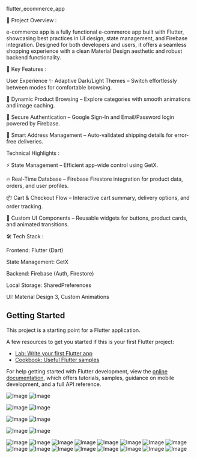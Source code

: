 flutter_ecommerce_app

🌟 Project Overview :

 e-commerce app is a fully functional e-commerce app built with Flutter, showcasing best practices in UI design, state management, and Firebase integration. Designed for both developers and users, it offers a seamless shopping experience with a clean Material Design aesthetic and robust backend functionality.

 📱 Key Features :
 
User Experience
✨ Adaptive Dark/Light Themes – Switch effortlessly between modes for comfortable browsing.

🛒 Dynamic Product Browsing – Explore categories with smooth animations and image caching.

🔐 Secure Authentication – Google Sign-In and Email/Password login powered by Firebase.

📍 Smart Address Management – Auto-validated shipping details for error-free deliveries.

Technical Highlights :

⚡ State Management – Efficient app-wide control using GetX.

🔥 Real-Time Database – Firebase Firestore integration for product data, orders, and user profiles.

📦 Cart & Checkout Flow – Interactive cart summary, delivery options, and order tracking.

🎨 Custom UI Components – Reusable widgets for buttons, product cards, and animated transitions.

🛠 Tech Stack :

Frontend: Flutter (Dart)

State Management: GetX

Backend: Firebase (Auth, Firestore)

Local Storage: SharedPreferences

UI: Material Design 3, Custom Animations

## Getting Started

This project is a starting point for a Flutter application.

A few resources to get you started if this is your first Flutter project:

- [Lab: Write your first Flutter app](https://docs.flutter.dev/get-started/codelab)
- [Cookbook: Useful Flutter samples](https://docs.flutter.dev/cookbook)

For help getting started with Flutter development, view the
[online documentation](https://docs.flutter.dev/), which offers tutorials,
samples, guidance on mobile development, and a full API reference.

![Image](https://github.com/user-attachments/assets/f3da2511-7a06-4998-9343-fd0f3ae8997c)
![Image](https://github.com/user-attachments/assets/4e0c50b6-b017-4790-b8fd-16c4d84ea964)

![Image](https://github.com/user-attachments/assets/087f633a-f46d-485b-88e5-dbd4bbf36bfb)
![Image](https://github.com/user-attachments/assets/b7dbe609-431c-4a26-8dcb-bc5a5d8e49df)

![Image](https://github.com/user-attachments/assets/bad5e01d-808c-4d96-b8b7-11cc536c3a2f)
![Image](https://github.com/user-attachments/assets/d18b6352-0d91-4bd1-bd78-8736f00a17b5)

![Image](https://github.com/user-attachments/assets/7546a687-636c-4cb6-bc01-6c54f4cf0430)
![Image](https://github.com/user-attachments/assets/1f843005-1bde-4df1-9e6f-bb593ae14d01)

![Image](https://github.com/user-attachments/assets/630465a8-346b-41b5-a76e-23c4b9e21e75)
![Image](https://github.com/user-attachments/assets/52b7d2fc-ded8-4279-a268-4907eda00884)
![Image](https://github.com/user-attachments/assets/4613ddd4-3162-4d94-a016-4cabc99b9c7a)
![Image](https://github.com/user-attachments/assets/b945f8ec-1fc9-4240-b8cc-eeab757f24e5)
![Image](https://github.com/user-attachments/assets/2c3a0258-050f-424d-8c15-c42990010a6e)
![Image](https://github.com/user-attachments/assets/24880aee-2457-4b2e-9cac-a0e760a76b68)
![Image](https://github.com/user-attachments/assets/3f865951-da8d-44f8-abfa-84d6c09eada7)
![Image](https://github.com/user-attachments/assets/a202b067-170a-457a-a6ca-d031c9436c4b)
![Image](https://github.com/user-attachments/assets/0cd3ce91-a35c-426f-84ff-d53dfeddbf06)
![Image](https://github.com/user-attachments/assets/38dad9b1-bef4-41cc-9510-1c8f4c243208)
![Image](https://github.com/user-attachments/assets/37063bc6-95b5-4d47-883c-c8c551f6f6e8)
![Image](https://github.com/user-attachments/assets/c899b9cb-978d-4259-8a6e-4656fb8b030e)
![Image](https://github.com/user-attachments/assets/776f1ea9-c664-4533-9b2a-14aa67d3ca3c)
![Image](https://github.com/user-attachments/assets/b830b2c2-e81d-4b31-a364-3744190b4d16)
![Image](https://github.com/user-attachments/assets/a656805c-4324-4ab0-a3e7-3c62deef0de5)
![Image](https://github.com/user-attachments/assets/01df2749-c776-43bc-8dca-2b015eecdcba)
